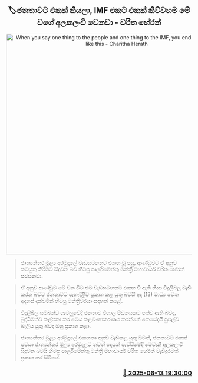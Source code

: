 <p align='center'><b><h2 align='center' title='When you say one thing to the people and one thing to the IMF, you end up in a mess like this - Charitha Herath'>🏷ජනතාවට එකක් කියලා, IMF එකට එකක් කිව්වහම මේ වගේ අලකලංචි වෙනවා - චරිත හේරත්</h2></b></p>
<p align='center'><img src='https://helakuru.sgp1.cdn.digitaloceanspaces.com/esana/images/lib/charitha-herath-sjb.jpg' width='600' alt='When you say one thing to the people and one thing to the IMF, you end up in a mess like this - Charitha Herath'></p>

> ජාත්‍යන්තර මූල්‍ය අරමුදලේ වැඩසටහනට එකඟ වූ පසු, ආණ්ඩුවට ඒ අනුව කටයුතු කිරීමට සිදුවන බව හිටපු පාර්ලිමේන්තු මන්ත්‍රී මහාචාර්ය චරිත හේරත් පවසනවා.

> ඒ අනුව ආණ්ඩුව මේ වන විට එම වැඩසටහනට එකඟ වී ඇති නිසා විදුලිබල වැඩි කරන බවට ජනතාවට පැහැදිළිව ප්‍රකාශ කළ යුතු බවයි අද (13) මාධ්‍ය වෙත අදහස් දක්වමින් හිටපු මන්ත්‍රීවරයා සඳහන් කළේ.

> විදුලිබිල සම්බන්ධ ගැටලුවේදී ජනතාව විශාල පීඩනයකට පත්ව ඇති බවද, බුද්ධිමත්ව කල්පනා කර මෙය කළමණාකරණය කරන්නේ කෙසේදැයි පුළුල්ව බැලිය යුතු බවද ඔහු ප්‍රකාශ කළා.

> ජාත්‍යන්තර මූල්‍ය අරමුදලේ එකඟතා අනුව වැඩකළ යුතු බවත්, ජනතාවට එකක් පවසා ජාත්‍යන්තර මූල්‍ය අරමුදලට තවත් දෙයක් පැවසීමේදී මෙවැනි අලකලංචි සිදුවන බවයි හිටපු පාර්ලිමේන්තු මන්ත්‍රී මහාචාර්ය චරිත හේරත් වැඩිදුරටත් ප්‍රකාශ ක‍ර සිටියේ.



<h3 align='right'><a href='https://www.helakuru.lk/esana/p/110986/'>📅 2025-06-13 19:30:00</a></h3>
